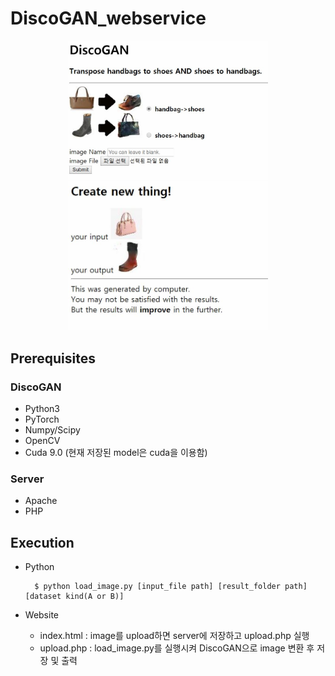 # DiscoGAN_webservice

<p align="center">
    <img src="./img/index.JPG", width="320">
    <img src="./img/upload.JPG", width="320">
</p>

## Prerequisites
### DiscoGAN
- Python3
- PyTorch
- Numpy/Scipy
- OpenCV
- Cuda 9.0 (현재 저장된 model은 cuda을 이용함)

### Server
- Apache
- PHP

## Execution
- Python <br>

        $ python load_image.py [input_file path] [result_folder path] [dataset kind(A or B)]
    
- Website
  - index.html : image를 upload하면 server에 저장하고 upload.php 실행
  - upload.php : load_image.py를 실행시켜 DiscoGAN으로 image 변환 후 저장 및 출력

